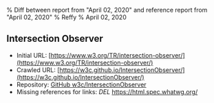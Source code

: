 % Diff between report from "April 02, 2020" and reference report from "April 02, 2020"
% Reffy
% April 02, 2020

## Intersection Observer

- Initial URL: [https://www.w3.org/TR/intersection-observer/](https://www.w3.org/TR/intersection-observer/)
- Crawled URL: [https://w3c.github.io/IntersectionObserver/](https://w3c.github.io/IntersectionObserver/)
- Repository: [GitHub w3c/IntersectionObserver](https://github.com/w3c/IntersectionObserver)
- Missing references for links: *DEL* https://html.spec.whatwg.org/


